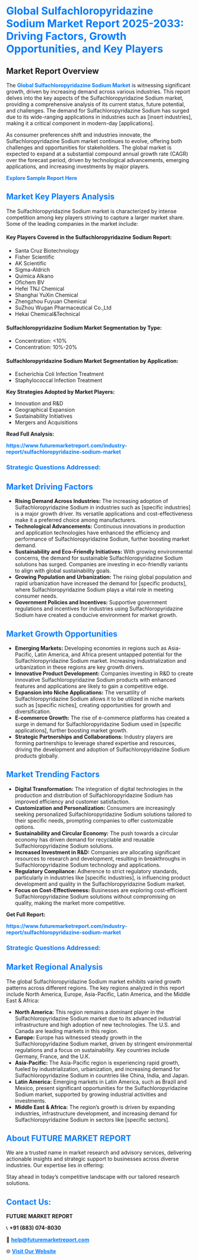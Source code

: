 <h1 style="color: #007BFF;">Global Sulfachloropyridazine Sodium Market Report 2025-2033: Driving Factors, Growth Opportunities, and Key Players</h1>

<section id="overview">
<h2>Market Report Overview</h2>
<p>The <a href="https://www.futuremarketreport.com/industry-report/sulfachloropyridazine-sodium-market" style="color: #007BFF; text-decoration: none;"><strong>Global Sulfachloropyridazine Sodium Market</strong></a> is witnessing significant growth, driven by increasing demand across various industries. This report delves into the key aspects of the Sulfachloropyridazine Sodium market, providing a comprehensive analysis of its current status, future potential, and challenges. The demand for Sulfachloropyridazine Sodium has surged due to its wide-ranging applications in industries such as [insert industries], making it a critical component in modern-day [applications].</p>
<p>As consumer preferences shift and industries innovate, the Sulfachloropyridazine Sodium market continues to evolve, offering both challenges and opportunities for stakeholders. The global market is expected to expand at a substantial compound annual growth rate (CAGR) over the forecast period, driven by technological advancements, emerging applications, and increasing investments by major players.</p>
</section>

<section id="overview">
<p><a href="https://www.futuremarketreport.com/request-sample/reportId=91203" style="color: #007BFF; text-decoration: none;"><strong>Explore Sample Report Here</strong></a></p>
</section>

<section id="key-players">
<h2 style="color: #007BFF;">Market Key Players Analysis</h2>
<p>The Sulfachloropyridazine Sodium market is characterized by intense competition among key players striving to capture a larger market share. Some of the leading companies in the market include:</p>
<h4>Key Players Covered in the Sulfachloropyridazine Sodium Report:</h4>
<ul><li>Santa Cruz Biotechnology</li><li>Fisher Scientific</li><li>AK Scientific</li><li>Sigma-Aldrich</li><li>Quimica Alkano</li><li>Ofichem BV</li><li>Hefei TNJ Chemical</li><li>Shanghai YuXin Chemical</li><li>Zhengzhou Fuyuan Chemical</li><li>SuZhou Wugan Pharmaceutical Co.,Ltd</li><li>Hekai Chemical&amp;Technical</li></ul>
<h4>Sulfachloropyridazine Sodium Market Segmentation by Type:</h4>
<ul><li>Concentration: &lt;10%</li><li>Concentration: 10%-20%</li></ul>

<h4>Sulfachloropyridazine Sodium Market Segmentation by Application:</h4>
<ul><li>Escherichia Coli Infection Treatment</li><li>Staphylococcal Infection Treatment</li></ul>
<p><strong>Key Strategies Adopted by Market Players:</strong></p>
<ul>
<li>Innovation and R&D</li>
<li>Geographical Expansion</li>
<li>Sustainability Initiatives</li>
<li>Mergers and Acquisitions</li>
</ul>
</section>

<section>
<p><strong>Read Full Analysis: </strong></p><a href="https://www.futuremarketreport.com/industry-report/sulfachloropyridazine-sodium-market" style="color: #007BFF; text-decoration: none;"><strong>https://www.futuremarketreport.com/industry-report/sulfachloropyridazine-sodium-market</strong></a>
<h3 style="color: #007BFF;">Strategic Questions Addressed:</h3>
</section>

<section id="driving-factors">
<h2 style="color: #007BFF;">Market Driving Factors</h2>
<ul>
<li><strong>Rising Demand Across Industries:</strong> The increasing adoption of Sulfachloropyridazine Sodium in industries such as [specific industries] is a major growth driver. Its versatile applications and cost-effectiveness make it a preferred choice among manufacturers.</li>
<li><strong>Technological Advancements:</strong> Continuous innovations in production and application technologies have enhanced the efficiency and performance of Sulfachloropyridazine Sodium, further boosting market demand.</li>
<li><strong>Sustainability and Eco-Friendly Initiatives:</strong> With growing environmental concerns, the demand for sustainable Sulfachloropyridazine Sodium solutions has surged. Companies are investing in eco-friendly variants to align with global sustainability goals.</li>
<li><strong>Growing Population and Urbanization:</strong> The rising global population and rapid urbanization have increased the demand for [specific products], where Sulfachloropyridazine Sodium plays a vital role in meeting consumer needs.</li>
<li><strong>Government Policies and Incentives:</strong> Supportive government regulations and incentives for industries using Sulfachloropyridazine Sodium have created a conducive environment for market growth.</li>
</ul>
</section>

<section id="growth-opportunities">
<h2 style="color: #007BFF;">Market Growth Opportunities</h2>
<ul>
<li><strong>Emerging Markets:</strong> Developing economies in regions such as Asia-Pacific, Latin America, and Africa present untapped potential for the Sulfachloropyridazine Sodium market. Increasing industrialization and urbanization in these regions are key growth drivers.</li>
<li><strong>Innovative Product Development:</strong> Companies investing in R&D to create innovative Sulfachloropyridazine Sodium products with enhanced features and applications are likely to gain a competitive edge.</li>
<li><strong>Expansion into Niche Applications:</strong> The versatility of Sulfachloropyridazine Sodium allows it to be utilized in niche markets such as [specific niches], creating opportunities for growth and diversification.</li>
<li><strong>E-commerce Growth:</strong> The rise of e-commerce platforms has created a surge in demand for Sulfachloropyridazine Sodium used in [specific applications], further boosting market growth.</li>
<li><strong>Strategic Partnerships and Collaborations:</strong> Industry players are forming partnerships to leverage shared expertise and resources, driving the development and adoption of Sulfachloropyridazine Sodium products globally.</li>
</ul>
</section>

<section id="trending-factors">
<h2 style="color: #007BFF;">Market Trending Factors</h2>
<ul>
<li><strong>Digital Transformation:</strong> The integration of digital technologies in the production and distribution of Sulfachloropyridazine Sodium has improved efficiency and customer satisfaction.</li>
<li><strong>Customization and Personalization:</strong> Consumers are increasingly seeking personalized Sulfachloropyridazine Sodium solutions tailored to their specific needs, prompting companies to offer customizable options.</li>
<li><strong>Sustainability and Circular Economy:</strong> The push towards a circular economy has driven demand for recyclable and reusable Sulfachloropyridazine Sodium solutions.</li>
<li><strong>Increased Investment in R&D:</strong> Companies are allocating significant resources to research and development, resulting in breakthroughs in Sulfachloropyridazine Sodium technology and applications.</li>
<li><strong>Regulatory Compliance:</strong> Adherence to strict regulatory standards, particularly in industries like [specific industries], is influencing product development and quality in the Sulfachloropyridazine Sodium market.</li>
<li><strong>Focus on Cost-Effectiveness:</strong> Businesses are exploring cost-efficient Sulfachloropyridazine Sodium solutions without compromising on quality, making the market more competitive.</li>
</ul>
</section>

<section>
<p><strong>Get Full Report: </strong></p><a href="https://www.futuremarketreport.com/industry-report/sulfachloropyridazine-sodium-market" style="color: #007BFF; text-decoration: none;"><strong>https://www.futuremarketreport.com/industry-report/sulfachloropyridazine-sodium-market</strong></a>
<h3 style="color: #007BFF;">Strategic Questions Addressed:</h3>
</section>


<section id="regional-analysis">
<h2 style="color: #007BFF;">Market Regional Analysis</h2>
<p>The global Sulfachloropyridazine Sodium market exhibits varied growth patterns across different regions. The key regions analyzed in this report include North America, Europe, Asia-Pacific, Latin America, and the Middle East & Africa:</p>
<ul>
<li><strong>North America:</strong> This region remains a dominant player in the Sulfachloropyridazine Sodium market due to its advanced industrial infrastructure and high adoption of new technologies. The U.S. and Canada are leading markets in this region.</li>
<li><strong>Europe:</strong> Europe has witnessed steady growth in the Sulfachloropyridazine Sodium market, driven by stringent environmental regulations and a focus on sustainability. Key countries include Germany, France, and the U.K.</li>
<li><strong>Asia-Pacific:</strong> The Asia-Pacific region is experiencing rapid growth, fueled by industrialization, urbanization, and increasing demand for Sulfachloropyridazine Sodium in countries like China, India, and Japan.</li>
<li><strong>Latin America:</strong> Emerging markets in Latin America, such as Brazil and Mexico, present significant opportunities for the Sulfachloropyridazine Sodium market, supported by growing industrial activities and investments.</li>
<li><strong>Middle East & Africa:</strong> The region’s growth is driven by expanding industries, infrastructure development, and increasing demand for Sulfachloropyridazine Sodium in sectors like [specific sectors].</li>
</ul>
</section>

<footer>
<h2 style="color: #007BFF;">About FUTURE MARKET REPORT</h2>
<p>We are a trusted name in market research and advisory services, delivering actionable insights and strategic support to businesses across diverse industries. Our expertise lies in offering:</p>

<p>Stay ahead in today’s competitive landscape with our tailored research solutions.</p>

<h2 style="color: #007BFF;">Contact Us:</h2>
<p><strong>FUTURE MARKET REPORT</strong></p>
<p>📞 <strong>+91 (883) 074-8030</strong></p>
<p>📧 <strong><a href="mailto:help@futuremarketreport.com" style="color: #007BFF;">help@futuremarketreport.com</a></strong></p>
<p>🌐 <strong><a href="https://www.futuremarketreport.com/" style="color: #007BFF;">Visit Our Website</a></strong></p>
</footer>